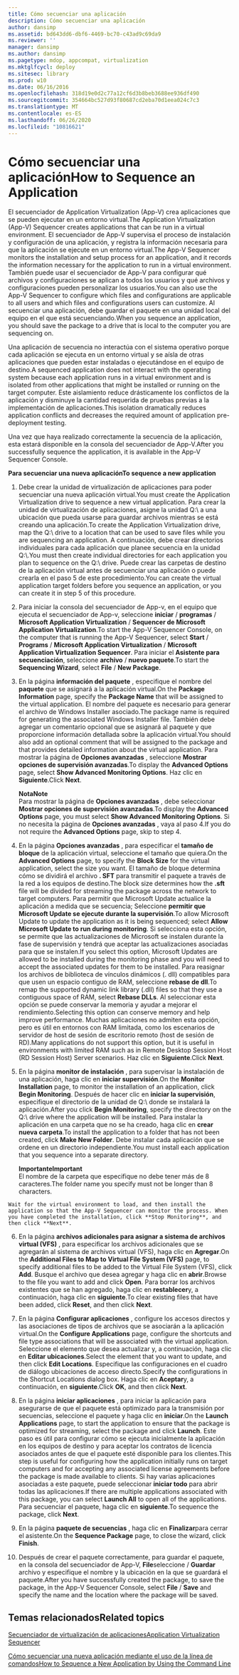 ```yaml
---
title: Cómo secuenciar una aplicación
description: Cómo secuenciar una aplicación
author: dansimp
ms.assetid: bd643dd6-dbf6-4469-bc70-c43ad9c69da9
ms.reviewer: ''
manager: dansimp
ms.author: dansimp
ms.pagetype: mdop, appcompat, virtualization
ms.mktglfcycl: deploy
ms.sitesec: library
ms.prod: w10
ms.date: 06/16/2016
ms.openlocfilehash: 318d19e0d2c77a12cf6d3b8beb3688ee936df490
ms.sourcegitcommit: 354664bc527d93f80687cd2eba70d1eea024c7c3
ms.translationtype: MT
ms.contentlocale: es-ES
ms.lasthandoff: 06/26/2020
ms.locfileid: "10816621"
---
```

# <span data-ttu-id="12e1b-103">Cómo secuenciar una aplicación</span><span class="sxs-lookup"><span data-stu-id="12e1b-103">How to Sequence an Application</span></span>


<span data-ttu-id="12e1b-104">El secuenciador de Application Virtualization (App-V) crea aplicaciones que se pueden ejecutar en un entorno virtual.</span><span class="sxs-lookup"><span data-stu-id="12e1b-104">The Application Virtualization (App-V) Sequencer creates applications that can be run in a virtual environment.</span></span> <span data-ttu-id="12e1b-105">El secuenciador de App-V supervisa el proceso de instalación y configuración de una aplicación, y registra la información necesaria para que la aplicación se ejecute en un entorno virtual.</span><span class="sxs-lookup"><span data-stu-id="12e1b-105">The App-V Sequencer monitors the installation and setup process for an application, and it records the information necessary for the application to run in a virtual environment.</span></span> <span data-ttu-id="12e1b-106">También puede usar el secuenciador de App-V para configurar qué archivos y configuraciones se aplican a todos los usuarios y qué archivos y configuraciones pueden personalizar los usuarios.</span><span class="sxs-lookup"><span data-stu-id="12e1b-106">You can also use the App-V Sequencer to configure which files and configurations are applicable to all users and which files and configurations users can customize.</span></span> <span data-ttu-id="12e1b-107">Al secuenciar una aplicación, debe guardar el paquete en una unidad local del equipo en el que está secuenciando.</span><span class="sxs-lookup"><span data-stu-id="12e1b-107">When you sequence an application, you should save the package to a drive that is local to the computer you are sequencing on.</span></span>

<span data-ttu-id="12e1b-108">Una aplicación de secuencia no interactúa con el sistema operativo porque cada aplicación se ejecuta en un entorno virtual y se aísla de otras aplicaciones que pueden estar instaladas o ejecutándose en el equipo de destino.</span><span class="sxs-lookup"><span data-stu-id="12e1b-108">A sequenced application does not interact with the operating system because each application runs in a virtual environment and is isolated from other applications that might be installed or running on the target computer.</span></span> <span data-ttu-id="12e1b-109">Este aislamiento reduce drásticamente los conflictos de la aplicación y disminuye la cantidad requerida de pruebas previas a la implementación de aplicaciones.</span><span class="sxs-lookup"><span data-stu-id="12e1b-109">This isolation dramatically reduces application conflicts and decreases the required amount of application pre-deployment testing.</span></span>

<span data-ttu-id="12e1b-110">Una vez que haya realizado correctamente la secuencia de la aplicación, esta estará disponible en la consola del secuenciador de App-V.</span><span class="sxs-lookup"><span data-stu-id="12e1b-110">After you successfully sequence the application, it is available in the App-V Sequencer Console.</span></span>

**<span data-ttu-id="12e1b-111">Para secuenciar una nueva aplicación</span><span class="sxs-lookup"><span data-stu-id="12e1b-111">To sequence a new application</span></span>**

1.  <span data-ttu-id="12e1b-112">Debe crear la unidad de virtualización de aplicaciones para poder secuenciar una nueva aplicación virtual.</span><span class="sxs-lookup"><span data-stu-id="12e1b-112">You must create the Application Virtualization drive to sequence a new virtual application.</span></span> <span data-ttu-id="12e1b-113">Para crear la unidad de virtualización de aplicaciones, asigne la unidad Q:\\ a una ubicación que pueda usarse para guardar archivos mientras se está creando una aplicación.</span><span class="sxs-lookup"><span data-stu-id="12e1b-113">To create the Application Virtualization drive, map the Q:\\ drive to a location that can be used to save files while you are sequencing an application.</span></span> <span data-ttu-id="12e1b-114">A continuación, debe crear directorios individuales para cada aplicación que planee secuencia en la unidad Q:\\.</span><span class="sxs-lookup"><span data-stu-id="12e1b-114">You must then create individual directories for each application you plan to sequence on the Q:\\ drive.</span></span> <span data-ttu-id="12e1b-115">Puede crear las carpetas de destino de la aplicación virtual antes de secuenciar una aplicación o puede crearla en el paso 5 de este procedimiento.</span><span class="sxs-lookup"><span data-stu-id="12e1b-115">You can create the virtual application target folders before you sequence an application, or you can create it in step 5 of this procedure.</span></span>

2.  <span data-ttu-id="12e1b-116">Para iniciar la consola del secuenciador de App-v, en el equipo que ejecuta el secuenciador de App-v, seleccione **iniciar**  /  **programas**  /  **Microsoft Application Virtualization**  /  **Sequencer de Microsoft Application Virtualization**.</span><span class="sxs-lookup"><span data-stu-id="12e1b-116">To start the App-V Sequencer Console, on the computer that is running the App-V Sequencer, select **Start** / **Programs** / **Microsoft Application Virtualization** / **Microsoft Application Virtualization Sequencer**.</span></span> <span data-ttu-id="12e1b-117">Para iniciar el **Asistente para secuenciación**, seleccione **archivo**  /  **nuevo paquete**.</span><span class="sxs-lookup"><span data-stu-id="12e1b-117">To start the **Sequencing Wizard**, select **File** / **New Package**.</span></span>

3.  <span data-ttu-id="12e1b-118">En la página **información del paquete** , especifique el nombre del **paquete** que se asignará a la aplicación virtual.</span><span class="sxs-lookup"><span data-stu-id="12e1b-118">On the **Package Information** page, specify the **Package Name** that will be assigned to the virtual application.</span></span> <span data-ttu-id="12e1b-119">El nombre del paquete es necesario para generar el archivo de Windows Installer asociado.</span><span class="sxs-lookup"><span data-stu-id="12e1b-119">The package name is required for generating the associated Windows Installer file.</span></span> <span data-ttu-id="12e1b-120">También debe agregar un comentario opcional que se asignará al paquete y que proporcione información detallada sobre la aplicación virtual.</span><span class="sxs-lookup"><span data-stu-id="12e1b-120">You should also add an optional comment that will be assigned to the package and that provides detailed information about the virtual application.</span></span> <span data-ttu-id="12e1b-121">Para mostrar la página de **Opciones avanzadas** , seleccione **Mostrar opciones de supervisión avanzadas**.</span><span class="sxs-lookup"><span data-stu-id="12e1b-121">To display the **Advanced Options** page, select **Show Advanced Monitoring Options**.</span></span> <span data-ttu-id="12e1b-122">Haz clic en **Siguiente**.</span><span class="sxs-lookup"><span data-stu-id="12e1b-122">Click **Next**.</span></span>

    **<span data-ttu-id="12e1b-123">Nota</span><span class="sxs-lookup"><span data-stu-id="12e1b-123">Note</span></span>**  
    <span data-ttu-id="12e1b-124">Para mostrar la página de **Opciones avanzadas** , debe seleccionar **Mostrar opciones de supervisión avanzadas**.</span><span class="sxs-lookup"><span data-stu-id="12e1b-124">To display the **Advanced Options** page, you must select **Show Advanced Monitoring Options**.</span></span> <span data-ttu-id="12e1b-125">Si no necesita la página de **Opciones avanzadas** , vaya al paso 4.</span><span class="sxs-lookup"><span data-stu-id="12e1b-125">If you do not require the **Advanced Options** page, skip to step 4.</span></span>



4.  <span data-ttu-id="12e1b-126">En la página **Opciones avanzadas** , para especificar el **tamaño de bloque** de la aplicación virtual, seleccione el tamaño que quiera.</span><span class="sxs-lookup"><span data-stu-id="12e1b-126">On the **Advanced Options** page, to specify the **Block Size** for the virtual application, select the size you want.</span></span> <span data-ttu-id="12e1b-127">El tamaño de bloque determina cómo se dividirá el archivo **. SFT** para transmitir el paquete a través de la red a los equipos de destino.</span><span class="sxs-lookup"><span data-stu-id="12e1b-127">The block size determines how the **.sft** file will be divided for streaming the package across the network to target computers.</span></span> <span data-ttu-id="12e1b-128">Para permitir que Microsoft Update actualice la aplicación a medida que se secuencia; Seleccione **permitir que Microsoft Update se ejecute durante la supervisión**.</span><span class="sxs-lookup"><span data-stu-id="12e1b-128">To allow Microsoft Update to update the application as it is being sequenced; select **Allow Microsoft Update to run during monitoring**.</span></span> <span data-ttu-id="12e1b-129">Si selecciona esta opción, se permite que las actualizaciones de Microsoft se instalen durante la fase de supervisión y tendrá que aceptar las actualizaciones asociadas para que se instalen.</span><span class="sxs-lookup"><span data-stu-id="12e1b-129">If you select this option, Microsoft Updates are allowed to be installed during the monitoring phase and you will need to accept the associated updates for them to be installed.</span></span> <span data-ttu-id="12e1b-130">Para reasignar los archivos de biblioteca de vínculos dinámicos (. dll) compatibles para que usen un espacio contiguo de RAM, seleccione **rebase de dll**.</span><span class="sxs-lookup"><span data-stu-id="12e1b-130">To remap the supported dynamic link library (.dll) files so that they use a contiguous space of RAM, select **Rebase DLLs**.</span></span> <span data-ttu-id="12e1b-131">Al seleccionar esta opción se puede conservar la memoria y ayudar a mejorar el rendimiento.</span><span class="sxs-lookup"><span data-stu-id="12e1b-131">Selecting this option can conserve memory and help improve performance.</span></span> <span data-ttu-id="12e1b-132">Muchas aplicaciones no admiten esta opción, pero es útil en entornos con RAM limitada, como los escenarios de servidor de host de sesión de escritorio remoto (host de sesión de RD).</span><span class="sxs-lookup"><span data-stu-id="12e1b-132">Many applications do not support this option, but it is useful in environments with limited RAM such as in Remote Desktop Session Host (RD Session Host) Server scenarios.</span></span> <span data-ttu-id="12e1b-133">Haz clic en **Siguiente**.</span><span class="sxs-lookup"><span data-stu-id="12e1b-133">Click **Next**.</span></span>

5.  <span data-ttu-id="12e1b-134">En la página **monitor de instalación** , para supervisar la instalación de una aplicación, haga clic en **iniciar supervisión**.</span><span class="sxs-lookup"><span data-stu-id="12e1b-134">On the **Monitor Installation** page, to monitor the installation of an application, click **Begin Monitoring**.</span></span> <span data-ttu-id="12e1b-135">Después de hacer clic en **iniciar la supervisión**, especifique el directorio de la unidad de Q:\\ donde se instalará la aplicación.</span><span class="sxs-lookup"><span data-stu-id="12e1b-135">After you click **Begin Monitoring**, specify the directory on the Q:\\ drive where the application will be installed.</span></span> <span data-ttu-id="12e1b-136">Para instalar la aplicación en una carpeta que no se ha creado, haga clic en **crear nueva carpeta**.</span><span class="sxs-lookup"><span data-stu-id="12e1b-136">To install the application to a folder that has not been created, click **Make New Folder**.</span></span> <span data-ttu-id="12e1b-137">Debe instalar cada aplicación que se ordene en un directorio independiente.</span><span class="sxs-lookup"><span data-stu-id="12e1b-137">You must install each application that you sequence into a separate directory.</span></span>

    **<span data-ttu-id="12e1b-138">Importante</span><span class="sxs-lookup"><span data-stu-id="12e1b-138">Important</span></span>**  
    <span data-ttu-id="12e1b-139">El nombre de la carpeta que especifique no debe tener más de 8 caracteres.</span><span class="sxs-lookup"><span data-stu-id="12e1b-139">The folder name you specify must not be longer than 8 characters.</span></span>



~~~
Wait for the virtual environment to load, and then install the application so that the App-V Sequencer can monitor the process. When you have completed the installation, click **Stop Monitoring**, and then click **Next**.
~~~

6. <span data-ttu-id="12e1b-140">En la página **archivos adicionales para asignar a sistema de archivos virtual (VFS)** , para especificar los archivos adicionales que se agregarán al sistema de archivos virtual (VFS), haga clic en **Agregar**.</span><span class="sxs-lookup"><span data-stu-id="12e1b-140">On the **Additional Files to Map to Virtual File System (VFS)** page, to specify additional files to be added to the Virtual File System (VFS), click **Add**.</span></span> <span data-ttu-id="12e1b-141">Busque el archivo que desea agregar y haga clic en **abrir**.</span><span class="sxs-lookup"><span data-stu-id="12e1b-141">Browse to the file you want to add and click **Open**.</span></span> <span data-ttu-id="12e1b-142">Para borrar los archivos existentes que se han agregado, haga clic en **restablecer**y, a continuación, haga clic en **siguiente**.</span><span class="sxs-lookup"><span data-stu-id="12e1b-142">To clear existing files that have been added, click **Reset**, and then click **Next**.</span></span>

7. <span data-ttu-id="12e1b-143">En la página **Configurar aplicaciones** , configure los accesos directos y las asociaciones de tipos de archivos que se asociarán a la aplicación virtual.</span><span class="sxs-lookup"><span data-stu-id="12e1b-143">On the **Configure Applications** page, configure the shortcuts and file type associations that will be associated with the virtual application.</span></span> <span data-ttu-id="12e1b-144">Seleccione el elemento que desea actualizar y, a continuación, haga clic en **Editar ubicaciones**.</span><span class="sxs-lookup"><span data-stu-id="12e1b-144">Select the element that you want to update, and then click **Edit Locations**.</span></span> <span data-ttu-id="12e1b-145">Especifique las configuraciones en el cuadro de diálogo ubicaciones de acceso directo.</span><span class="sxs-lookup"><span data-stu-id="12e1b-145">Specify the configurations in the Shortcut Locations dialog box.</span></span> <span data-ttu-id="12e1b-146">Haga clic en **Aceptar**y, a continuación, en **siguiente**.</span><span class="sxs-lookup"><span data-stu-id="12e1b-146">Click **OK**, and then click **Next**.</span></span>

8. <span data-ttu-id="12e1b-147">En la página **iniciar aplicaciones** , para iniciar la aplicación para asegurarse de que el paquete está optimizado para la transmisión por secuencias, seleccione el paquete y haga clic en **iniciar**.</span><span class="sxs-lookup"><span data-stu-id="12e1b-147">On the **Launch Applications** page, to start the application to ensure that the package is optimized for streaming, select the package and click **Launch**.</span></span> <span data-ttu-id="12e1b-148">Este paso es útil para configurar cómo se ejecuta inicialmente la aplicación en los equipos de destino y para aceptar los contratos de licencia asociados antes de que el paquete esté disponible para los clientes.</span><span class="sxs-lookup"><span data-stu-id="12e1b-148">This step is useful for configuring how the application initially runs on target computers and for accepting any associated license agreements before the package is made available to clients.</span></span> <span data-ttu-id="12e1b-149">Si hay varias aplicaciones asociadas a este paquete, puede seleccionar **iniciar todo** para abrir todas las aplicaciones.</span><span class="sxs-lookup"><span data-stu-id="12e1b-149">If there are multiple applications associated with this package, you can select **Launch All** to open all of the applications.</span></span> <span data-ttu-id="12e1b-150">Para secuenciar el paquete, haga clic en **siguiente**.</span><span class="sxs-lookup"><span data-stu-id="12e1b-150">To sequence the package, click **Next**.</span></span>

9. <span data-ttu-id="12e1b-151">En la página **paquete de secuencias** , haga clic en **Finalizar**para cerrar el asistente.</span><span class="sxs-lookup"><span data-stu-id="12e1b-151">On the **Sequence Package** page, to close the wizard, click **Finish**.</span></span>

10. <span data-ttu-id="12e1b-152">Después de crear el paquete correctamente, para guardar el paquete, en la consola del secuenciador de App-V, **File**seleccione  /  **Guardar** archivo y especifique el nombre y la ubicación en la que se guardará el paquete.</span><span class="sxs-lookup"><span data-stu-id="12e1b-152">After you have successfully created the package, to save the package, in the App-V Sequencer Console, select **File** / **Save** and specify the name and the location where the package will be saved.</span></span>

## <span data-ttu-id="12e1b-153">Temas relacionados</span><span class="sxs-lookup"><span data-stu-id="12e1b-153">Related topics</span></span>


[<span data-ttu-id="12e1b-154">Secuenciador de virtualización de aplicaciones</span><span class="sxs-lookup"><span data-stu-id="12e1b-154">Application Virtualization Sequencer</span></span>](application-virtualization-sequencer.md)

[<span data-ttu-id="12e1b-155">Cómo secuenciar una nueva aplicación mediante el uso de la línea de comandos</span><span class="sxs-lookup"><span data-stu-id="12e1b-155">How to Sequence a New Application by Using the Command Line</span></span>](how-to-sequence-a-new-application-by-using-the-command-line.md)









